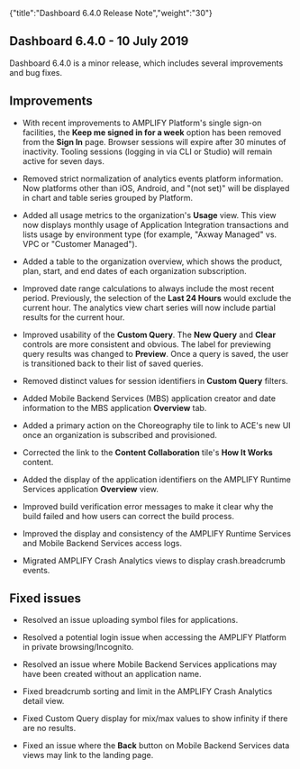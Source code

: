 {"title":"Dashboard 6.4.0 Release Note","weight":"30"} 

## Dashboard 6.4.0 - 10 July 2019

Dashboard 6.4.0 is a minor release, which includes several improvements and bug fixes.

## Improvements

*   With recent improvements to AMPLIFY Platform's single sign-on facilities, the **Keep me signed in for a week** option has been removed from the **Sign In** page. Browser sessions will expire after 30 minutes of inactivity. Tooling sessions (logging in via CLI or Studio) will remain active for seven days.
    
*   Removed strict normalization of analytics events platform information. Now platforms other than iOS, Android, and "(not set)" will be displayed in chart and table series grouped by Platform.
    
*   Added all usage metrics to the organization's **Usage** view. This view now displays monthly usage of Application Integration transactions and lists usage by environment type (for example, "Axway Managed" vs. VPC or "Customer Managed").
    
*   Added a table to the organization overview, which shows the product, plan, start, and end dates of each organization subscription.
    
*   Improved date range calculations to always include the most recent period. Previously, the selection of the **Last 24 Hours** would exclude the current hour. The analytics view chart series will now include partial results for the current hour.
    
*   Improved usability of the **Custom Query**. The **New Query** and **Clear** controls are more consistent and obvious. The label for previewing query results was changed to **Preview**. Once a query is saved, the user is transitioned back to their list of saved queries.
    
*   Removed distinct values for session identifiers in **Custom Query** filters.
    
*   Added Mobile Backend Services (MBS) application creator and date information to the MBS application **Overview** tab.
    
*   Added a primary action on the Choreography tile to link to ACE's new UI once an organization is subscribed and provisioned.
    
*   Corrected the link to the **Content Collaboration** tile's **How It Works** content.
    
*   Added the display of the application identifiers on the AMPLIFY Runtime Services application **Overview** view.
    
*   Improved build verification error messages to make it clear why the build failed and how users can correct the build process.
    
*   Improved the display and consistency of the AMPLIFY Runtime Services and Mobile Backend Services access logs.
    
*   Migrated AMPLIFY Crash Analytics views to display crash.breadcrumb events.
    

## Fixed issues

*   Resolved an issue uploading symbol files for applications.
    
*   Resolved a potential login issue when accessing the AMPLIFY Platform in private browsing/Incognito.
    
*   Resolved an issue where Mobile Backend Services applications may have been created without an application name.
    
*   Fixed breadcrumb sorting and limit in the AMPLIFY Crash Analytics detail view.
    
*   Fixed Custom Query display for mix/max values to show infinity if there are no results.
    
*   Fixed an issue where the **Back** button on Mobile Backend Services data views may link to the landing page.